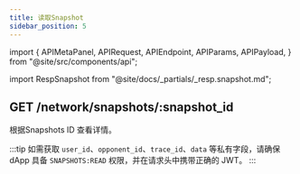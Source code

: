 ```yaml
---
title: 读取Snapshot
sidebar_position: 5
---
```


import {
  APIMetaPanel,
  APIRequest,
  APIEndpoint,
  APIParams,
  APIPayload,
} from "@site/src/components/api";

import RespSnapshot from "@site/docs/_partials/_resp.snapshot.md";

## GET /network/snapshots/:snapshot_id

根据Snapshots ID 查看详情。

<APIEndpoint url="/network/snapshots/:snapshot_id" />

<APIMetaPanel scope="" />

<APIParams p-snapshot_id="snapshots ID" p-snapshot_id-required={true} />

<APIRequest
  title="Read snapshot detail"
  isPublic
  url="/network/snapshots/8f5b244e-cf86-4374-8eaa-c551fd70cd83"
/>

<RespSnapshot />

:::tip
如需获取 `user_id`、`opponent_id`、`trace_id`、`data` 等私有字段，请确保 dApp 具备 `SNAPSHOTS:READ` 权限，并在请求头中携带正确的 JWT。
:::
